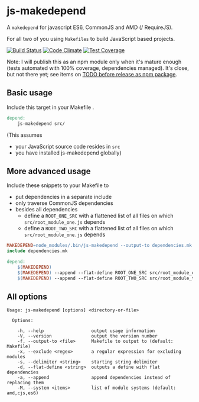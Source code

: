 # js-makedepend
A `makedepend` for javascript ES6, CommonJS and AMD (/ RequireJS).

For all two of you using `Makefiles` to build JavaScript based projects. 

[![Build Status](https://travis-ci.org/sverweij/js-makedepend.svg?branch=master)](https://travis-ci.org/sverweij/js-makedepend)
[![Code Climate](https://codeclimate.com/github/sverweij/js-makedepend/badges/gpa.svg)](https://codeclimate.com/github/sverweij/js-makedepend)
[![Test Coverage](https://codeclimate.com/github/sverweij/js-makedepend/badges/coverage.svg)](https://codeclimate.com/github/sverweij/js-makedepend/coverage)

Note: I will publish this as an npm module only when it's mature enough (tests automated with 100% coverage, dependencies managed). It's close, but not there yet; see items on [TODO before release as npm package](https://trello.com/b/YdKXLhGb/makedepend-js).


## Basic usage
Include this target in your Makefile .
```makefile
depend:
    js-makedepend src/
```
(This assumes 
 - your JavaScript source code resides in `src` 
 - you have installed js-makedepend globally)

## More advanced usage
Include these snippets to your Makefile to
- put dependencies in a separate include
- only traverse CommonJS dependencies
- besides all dependencies
  - define a `ROOT_ONE_SRC` with a flattened list of all files on which 
  `src/root_module_one.js` depends
  - define a `ROOT_TWO_SRC` with a flattened list of all files on which 
  `src/root_module_one.js` depends
  
```makefile
MAKEDEPEND=node_modules/.bin/js-makedepend --output-to dependencies.mk --exclude node_modules --system cjs
include dependencies.mk

depend:
    $(MAKEDEPEND)
    $(MAKEDEPEND) --append --flat-define ROOT_ONE_SRC src/root_module_one.js
    $(MAKEDEPEND) --append --flat-define ROOT_TWO_SRC src/root_module_two.js
```

## All options
```
Usage: js-makedepend [options] <directory-or-file>

  Options:

    -h, --help                  output usage information
    -V, --version               output the version number
    -f, --output-to <file>      Makefile to output to (default: Makefile)
    -x, --exclude <regex>       a regular expression for excluding modules
    -s, --delimiter <string>    starting string delimiter
    -d, --flat-define <string>  outputs a define with flat dependencies
    -a, --append                append dependencies instead of replacing them
    -M, --system <items>        list of module systems (default: amd,cjs,es6)
```
